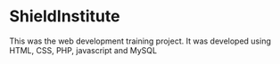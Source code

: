 # ShieldInstitute
This was the web development training project. It was developed using HTML, CSS, PHP, javascript and MySQL
